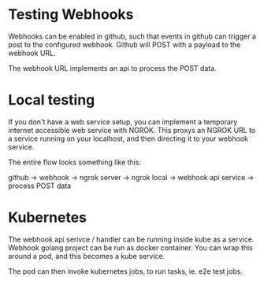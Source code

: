 # Testing Webhooks

Webhooks can be enabled in github, such that events in github can trigger a post to the configured webhook.
Github will POST with a payload to the webhook URL.

The webhook URL implements an api to process the POST data.

# Local testing

If you don't have a web service setup, you can implement a temporary internet accessible web service with NGROK.
This proxys an NGROK URL to a service running on your localhost, and then directing it to your webhook service.

The entire flow looks something like this:

github -> webhook -> ngrok server -> ngrok local -> webhook api service -> process POST data

# Kubernetes

The webhook api serivce / handler can be running inside kube as a service. Webhook golang project can be run
as docker container. You can wrap this around a pod, and this becomes a kube service.

The pod can then invoke kubernetes jobs, to run tasks, ie. e2e test jobs.


